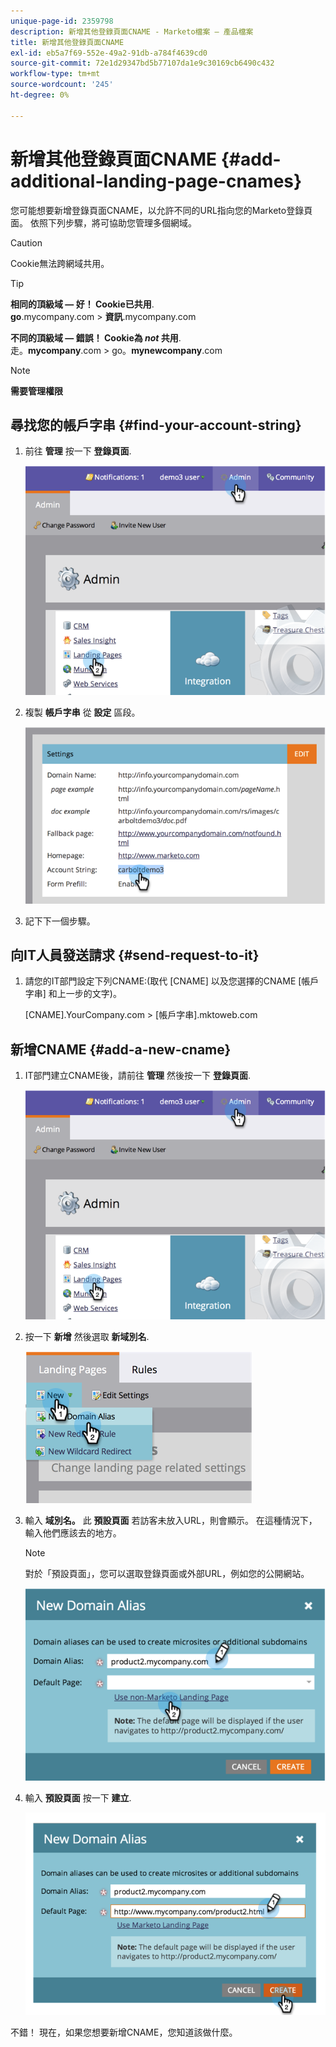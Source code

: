 ```yaml
---
unique-page-id: 2359798
description: 新增其他登錄頁面CNAME - Marketo檔案 — 產品檔案
title: 新增其他登錄頁面CNAME
exl-id: eb5a7f69-552e-49a2-91db-a784f4639cd0
source-git-commit: 72e1d29347bd5b77107da1e9c30169cb6490c432
workflow-type: tm+mt
source-wordcount: '245'
ht-degree: 0%

---
```


# 新增其他登錄頁面CNAME {#add-additional-landing-page-cnames}

您可能想要新增登錄頁面CNAME，以允許不同的URL指向您的Marketo登錄頁面。 依照下列步驟，將可協助您管理多個網域。

>[!CAUTION]
>
>Cookie無法跨網域共用。

>[!TIP]
>
>**相同的頂級域 — 好！ Cookie已共用**.<br/> **go**.mycompany.com > **資訊**.mycompany.com
>
>**不同的頂級域 — 錯誤！ Cookie為 _not_ 共用**.<br/> 走。**mycompany**.com > go。**mynewcompany**.com

>[!NOTE]
>
>**需要管理權限**

## 尋找您的帳戶字串 {#find-your-account-string}

1. 前往 **管理** 按一下 **登錄頁面**.

   ![](assets/image2014-9-16-15-3a19-3a54.png)

1. 複製 **帳戶字串** 從 **設定** 區段。

   ![](assets/image2014-9-16-15-3a20-3a2.png)

1. 記下下一個步驟。

## 向IT人員發送請求 {#send-request-to-it}

1. 請您的IT部門設定下列CNAME:(取代 [CNAME] 以及您選擇的CNAME [帳戶字串] 和上一步的文字)。

   [CNAME].YourCompany.com > [帳戶字串].mktoweb.com

## 新增CNAME {#add-a-new-cname}

1. IT部門建立CNAME後，請前往 **管理** 然後按一下 **登錄頁面**.

   ![](assets/image2014-9-16-15-3a20-3a20.png)

1. 按一下 **新增** 然後選取 **新域別名**.

   ![](assets/image2014-9-16-15-3a20-3a28.png)

1. 輸入 **域別名。** 此 **預設頁面** 若訪客未放入URL，則會顯示。 在這種情況下，輸入他們應該去的地方。

   >[!NOTE]
   >
   >對於「預設頁面」，您可以選取登錄頁面或外部URL，例如您的公開網站。

   ![](assets/image2014-9-16-15-3a20-3a36.png)

1. 輸入 **預設頁面** 按一下 **建立**.

   ![](assets/image2014-9-16-15-3a20-3a43.png)

不錯！ 現在，如果您想要新增CNAME，您知道該做什麼。

